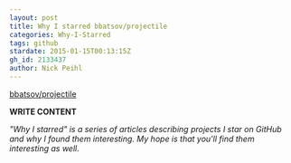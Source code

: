```yaml
---
layout: post
title: Why I starred bbatsov/projectile
categories: Why-I-Starred
tags: github
stardate: 2015-01-15T00:13:15Z
gh_id: 2133437
author: Nick Peihl
---
```


[bbatsov/projectile](https://github.com/bbatsov/projectile)

**WRITE CONTENT**

*"Why I starred" is a series of articles describing projects I star on GitHub and why I found them interesting. My hope is that you'll find them interesting as well.*

